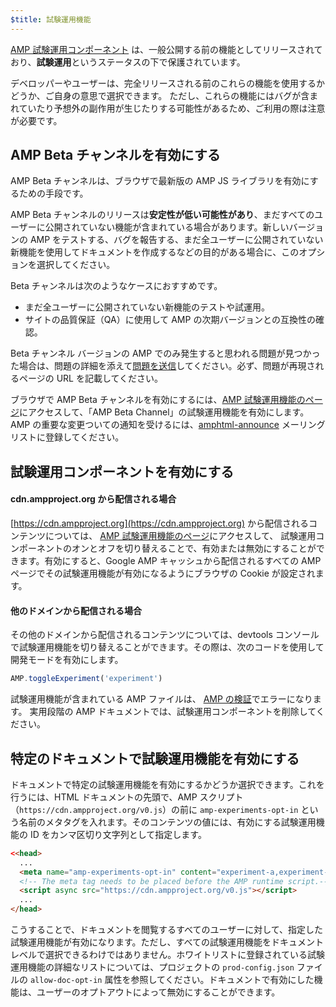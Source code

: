 ```yaml
---
$title: 試験運用機能
---
```


[AMP 試験運用コンポーネント](https://github.com/ampproject/amphtml/tree/master/tools/experiments)
は、一般公開する前の機能としてリリースされており、**試験運用**というステータスの下で保護されています。

デベロッパーやユーザーは、完全リリースされる前のこれらの機能を使用するかどうか、ご自身の意思で選択できます。
ただし、これらの機能にはバグが含まれていたり予想外の副作用が生じたりする可能性があるため、ご利用の際は注意が必要です。

## AMP Beta チャンネルを有効にする

AMP Beta チャンネルは、ブラウザで最新版の AMP JS ライブラリを有効にするための手段です。

AMP Beta チャンネルのリリースは**安定性が低い可能性があり**、まだすべてのユーザーに公開されていない機能が含まれている場合があります。新しいバージョンの AMP をテストする、バグを報告する、まだ全ユーザーに公開されていない新機能を使用してドキュメントを作成するなどの目的がある場合に、このオプションを選択してください。

Beta チャンネルは次のようなケースにおすすめです。

- まだ全ユーザーに公開されていない新機能のテストや試運用。
- サイトの品質保証（QA）に使用して AMP の次期バージョンとの互換性の確認。

Beta チャンネル バージョンの AMP でのみ発生すると思われる問題が見つかった場合は、問題の詳細を添えて[問題を送信](https://github.com/ampproject/amphtml/issues/new)してください。必ず、問題が再現されるページの URL を記載してください。

ブラウザで AMP Beta チャンネルを有効にするには、[AMP 試験運用機能のページ](https://cdn.ampproject.org/experiments.html)にアクセスして、「AMP Beta Channel」の試験運用機能を有効にします。AMP の重要な変更ついての通知を受けるには、[amphtml-announce](https://groups.google.com/forum/#!forum/amphtml-announce) メーリング リストに登録してください。

## 試験運用コンポーネントを有効にする

#### cdn.ampproject.org から配信される場合

[https://cdn.ampproject.org](https://cdn.ampproject.org) から配信されるコンテンツについては、
[AMP 試験運用機能のページ](https://cdn.ampproject.org/experiments.html)にアクセスして、
試験運用コンポーネントのオンとオフを切り替えることで、有効または無効にすることができます。有効にすると、Google AMP キャッシュから配信されるすべての AMP ページでその試験運用機能が有効になるようにブラウザの Cookie が設定されます。

#### 他のドメインから配信される場合

その他のドメインから配信されるコンテンツについては、devtools コンソールで試験運用機能を切り替えることができます。その際は、次のコードを使用して開発モードを有効にします。

```js
AMP.toggleExperiment('experiment')
```

試験運用機能が含まれている AMP ファイルは、
[AMP の検証](validation-workflow/validate_amp.md)でエラーになります。
実用段階の AMP ドキュメントでは、試験運用コンポーネントを削除してください。

## 特定のドキュメントで試験運用機能を有効にする

ドキュメントで特定の試験運用機能を有効にするかどうか選択できます。これを行うには、HTML ドキュメントの先頭で、AMP スクリプト（`https://cdn.ampproject.org/v0.js`）の前に `amp-experiments-opt-in` という名前のメタタグを入れます。そのコンテンツの値には、有効にする試験運用機能の ID をカンマ区切り文字列として指定します。

```html
<<head>
  ...
  <meta name="amp-experiments-opt-in" content="experiment-a,experiment-b">
  <!-- The meta tag needs to be placed before the AMP runtime script.-->
  <script async src="https://cdn.ampproject.org/v0.js"></script>
  ...
</head>
```

こうすることで、ドキュメントを閲覧するすべてのユーザーに対して、指定した試験運用機能が有効になります。ただし、すべての試験運用機能をドキュメント レベルで選択できるわけではありません。ホワイトリストに登録されている試験運用機能の詳細なリストについては、プロジェクトの `prod-config.json` ファイルの `allow-doc-opt-in` 属性を参照してください。ドキュメントで有効にした機能は、ユーザーのオプトアウトによって無効にすることができます。
 
